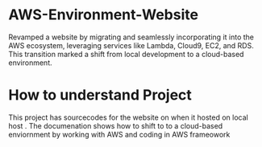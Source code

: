 # AWS-Environment-Website
Revamped a website by migrating and seamlessly incorporating it into the AWS ecosystem, leveraging services like Lambda, Cloud9, EC2, and RDS. This transition marked a shift from local development to a cloud-based environment.
# How to understand Project 
This project has sourcecodes for the website on when it hosted on local host . The documenation shows how to shift to to a cloud-based enviornment by working with AWS and coding in AWS frameowork

